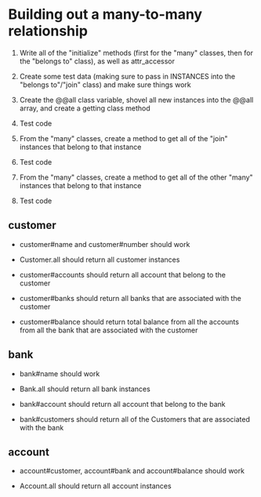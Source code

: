 # Building out a many-to-many relationship

1. Write all of the "initialize" methods (first for the "many" classes, then for the "belongs to" class), as well as attr_accessor

2. Create some test data (making sure to pass in INSTANCES into the "belongs to"/"join" class) and make sure things work

3. Create the @@all class variable, shovel all new instances into the @@all array, and create a getting class method

4. Test code

5. From the "many" classes, create a method to get all of the "join" instances that belong to that instance

6. Test code

7. From the "many" classes, create a method to get all of the other "many" instances that belong to that instance

8. Test code

## customer
- customer#name and customer#number should work

- Customer.all should return all customer instances

- customer#accounts should return all account that belong to the customer

- customer#banks should return all banks that are associated with the customer

- customer#balance should return total balance from all the accounts from all the bank that are associated with the customer

## bank

- bank#name should work

- Bank.all should return all bank instances

- bank#account should return all account that belong to the bank

- bank#customers should return all of the Customers that are associated with the bank

## account

- account#customer, account#bank and account#balance should work

- Account.all should return all account instances
